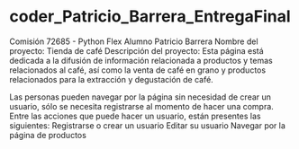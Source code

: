 ﻿# coder_Patricio_Barrera_EntregaFinal
Comisión 72685 - Python Flex
Alumno Patricio Barrera
Nombre del proyecto: Tienda de café
Descripción del proyecto:
Esta página está dedicada a la difusión de información relacionada a productos y temas relacionados al café, así como la venta de café en grano y productos relacionados para la extracción y degustación de café.

Las personas pueden navegar por la página sin necesidad de crear un usuario, sólo se necesita registrarse al momento de hacer una compra.
Entre las acciones que puede hacer un usuario, están presentes las siguientes:
Registrarse o crear un usuario
Editar su usuario
Navegar por la página de productos
